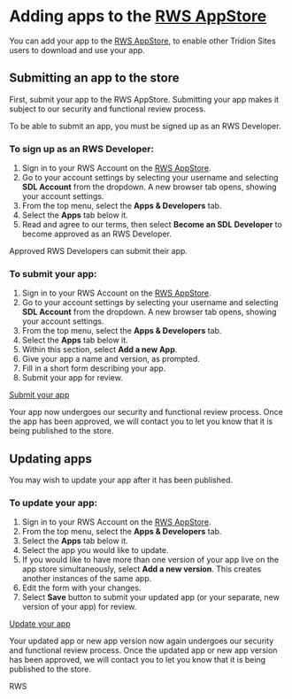# Adding apps to the [RWS AppStore](https://appstore.sdl.com/)
You can add your app to the [RWS AppStore](https://appstore.sdl.com/), to enable other Tridion Sites users to download and use your app.

## Submitting an app to the store
First, submit your app to the RWS AppStore. 
Submitting your app makes it subject to our security and functional review process. 

To be able to submit an app, you must be signed up as an RWS Developer. 

### To sign up as an RWS Developer:
1. Sign in to your RWS Account on the [RWS AppStore](https://appstore.sdl.com/).
2. Go to your account settings by selecting your username and selecting **SDL Account** from the dropdown. A new browser tab opens, showing your account settings.
3. From the top menu, select the **Apps & Developers** tab.
4. Select the **Apps** tab below it.
5. Read and agree to our terms, then select **Become an SDL Developer** to become approved as an RWS Developer.

Approved RWS Developers can submit their app.

### To submit your app:
1. Sign in to your RWS Account on the [RWS AppStore](https://appstore.sdl.com/).
2. Go to your account settings by selecting your username and selecting **SDL Account** from the dropdown. A new browser tab opens, showing your account settings.
3. From the top menu, select the **Apps & Developers** tab.
4. Select the **Apps** tab below it.
5. Within this section, select **Add a new App**. 
6. Give your app a name and version, as prompted.
7. Fill in a short form describing your app.
8. Submit your app for review.

[Submit your app](https://oos.sdl.com/asp/products/app/getapps)

Your app now undergoes our security and functional review process. 
Once the app has been approved, we will contact you to let you know that it is being published to the store.

## Updating apps
You may wish to update your app after it has been published.

### To update your app:
1. Sign in to your RWS Account on the [RWS AppStore](https://appstore.sdl.com/).
2. From the top menu, select the **Apps & Developers** tab.
3. Select the **Apps** tab below it.
4. Select the app you would like to update.
5. If you would like to have more than one version of your app live on the app store simultaneously, select **Add a new version**. This creates another instances of the same app. 
5. Edit the form with your changes.
6. Select **Save** button to submit your updated app (or your separate, new version of your app) for review. 

[Update your app](https://oos.sdl.com/asp/products/App/GetApps)

Your updated app or new app version now again undergoes our security and functional review process. 
Once the updated app or new app version has been approved, we will contact you to let you know that it is being published to the store.

RWS
